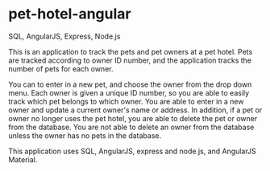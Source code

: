 # pet-hotel-angular
SQL, AngularJS, Express, Node.js

This is an application to track the pets and pet owners at a pet hotel. Pets are tracked according to owner ID number, and the application tracks the number of pets for each owner.

You can to enter in a new pet, and choose the owner from the drop down menu. Each owner is given a unique ID number, so you are able to easily track which pet belongs to which owner. You are able to enter in a new owner and update a current owner's name or address. In addition, if a pet or owner no longer uses the pet hotel, you are able to delete the pet or owner from the database. You are not able to delete an owner from the database unless the owner has no pets in the database. 

This application uses SQL, AngularJS, express and node.js, and AngularJS Material.
